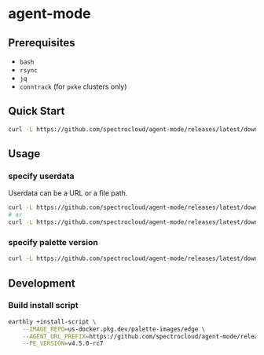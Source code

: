 # agent-mode

## Prerequisites

- `bash`
- `rsync`
- `jq`
- `conntrack` (for `pxke` clusters only)

## Quick Start

```bash
curl -L https://github.com/spectrocloud/agent-mode/releases/latest/download/palette-agent-install.sh | bash
```

## Usage

### specify userdata

Userdata can be a URL or a file path.

```bash
curl -L https://github.com/spectrocloud/agent-mode/releases/latest/download/palette-agent-install.sh | USERDATA=https://xxx/userdata bash
# or
curl -L https://github.com/spectrocloud/agent-mode/releases/latest/download/palette-agent-install.sh | USERDATA=/path/to/userdata bash
```

### specify palette version

```bash
curl -L https://github.com/spectrocloud/agent-mode/releases/latest/download/palette-agent-install.sh | VERSION=v4.5.0 bash
```

## Development

### Build install script

```bash
earthly +install-script \
    --IMAGE_REPO=us-docker.pkg.dev/palette-images/edge \
    --AGENT_URL_PREFIX=https://github.com/spectrocloud/agent-mode/releases/download/v4.5.0-rc5 \
    --PE_VERSION=v4.5.0-rc7
```
